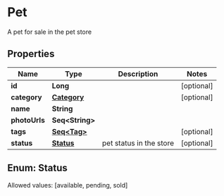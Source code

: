 

# Pet

A pet for sale in the pet store

## Properties

Name | Type | Description | Notes
------------ | ------------- | ------------- | -------------
**id** | **Long** |  |  [optional]
**category** | [**Category**](Category.md) |  |  [optional]
**name** | **String** |  | 
**photoUrls** | **Seq&lt;String&gt;** |  | 
**tags** | [**Seq&lt;Tag&gt;**](Tag.md) |  |  [optional]
**status** | [**Status**](#Status) | pet status in the store |  [optional]


## Enum: Status
Allowed values: [available, pending, sold]




